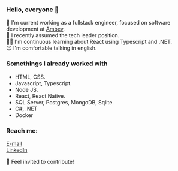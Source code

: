 ### Hello, everyone 👋

 🔧 I'm current working as a fullstack engineer, focused on software development at <a href="https://www.ambevtech.com.br//">Ambev</a>.  
 🎩 I recently assumed the tech leader position.  
 👨‍💻 I'm continuous learning about React using Typescript and .NET.   
 😉 I'm comfortable talking in english.   
  
### Somethings I already worked with
- HTML, CSS.
- Javascript, Typescript.
- Node JS. 
- React, React Native.
- SQL Server, Postgres, MongoDB, Sqlite.
- C#, .NET
- Docker 

### Reach me: 
 <a href="jerry.castro96@outlook.com"> E-mail </a>  
 <a href="https://www.linkedin.com/in/jerry-macedo-castro/"> LinkedIn </a>   
 
 🤘 Feel invited to contribute! 

<!--
**JerryMacedoCastro/JerryMacedoCastro** is a ✨ _special_ ✨ repository because its `README.md` (this file) appears on your GitHub profile.
